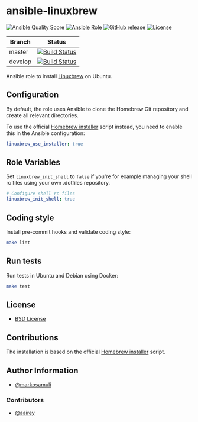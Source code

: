 # ansible-linuxbrew

[![Ansible Quality Score](https://img.shields.io/ansible/quality/42044.svg)](https://galaxy.ansible.com/markosamuli/linuxbrew)
[![Ansible Role](https://img.shields.io/ansible/role/42044.svg)](https://galaxy.ansible.com/markosamuli/linuxbrew)
[![GitHub release](https://img.shields.io/github/release/markosamuli/ansible-linuxbrew.svg)](https://github.com/markosamuli/ansible-linuxbrew/releases)
[![License](https://img.shields.io/github/license/markosamuli/ansible-linuxbrew.svg)](https://github.com/markosamuli/ansible-linuxbrew/blob/master/LICENSE)

| Branch  | Status |
|---------|--------|
| master  | [![Build Status](https://travis-ci.org/markosamuli/ansible-linuxbrew.svg?branch=master)](https://travis-ci.org/markosamuli/ansible-linuxbrew)
| develop | [![Build Status](https://travis-ci.org/markosamuli/ansible-linuxbrew.svg?branch=develop)](https://travis-ci.org/markosamuli/ansible-linuxbrew)

Ansible role to install [Linuxbrew](http://linuxbrew.sh/) on Ubuntu.

## Configuration

By default, the role uses Ansible to clone the Homebrew Git repository and
create all relevant directories.

To use the official [Homebrew installer] script instead, you need to enable this
in the Ansible configuration:

```yaml
linuxbrew_use_installer: true
```

## Role Variables

Set `linuxbrew_init_shell` to `false` if you're for example managing your shell
rc files using your own .dotfiles repository.

```yaml
# Configure shell rc files
linuxbrew_init_shell: true
```

## Coding style

Install pre-commit hooks and validate coding style:

```bash
make lint
```

## Run tests

Run tests in Ubuntu and Debian using Docker:

```bash
make test
```

## License

* [BSD License](LICENSE)

## Contributions

The installation is based on the official [Homebrew installer] script.

[Homebrew installer]: https://github.com/Linuxbrew/install

## Author Information

* [@markosamuli](https://github.com/markosamuli)

### Contributors

* [@aairey](https://github.com/aairey)
